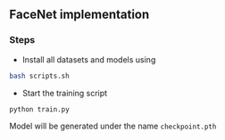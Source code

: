 ## FaceNet implementation


### Steps

- Install all datasets and models using

```sh
bash scripts.sh
```


- Start the training script

```
python train.py
```


Model will be generated under the name `checkpoint.pth`
